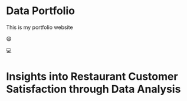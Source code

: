 #  Data Portfolio 

This is my portfolio website

😄

💻

# Insights into Restaurant Customer Satisfaction through Data Analysis


